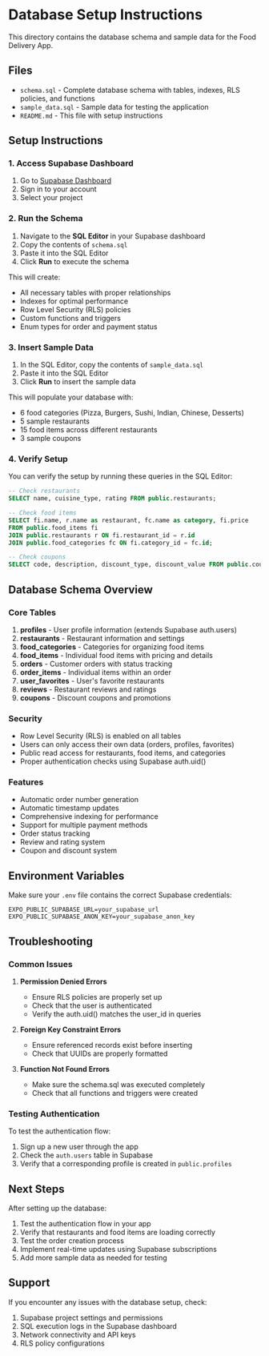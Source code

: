 # Database Setup Instructions

This directory contains the database schema and sample data for the Food Delivery App.

## Files

- `schema.sql` - Complete database schema with tables, indexes, RLS policies, and functions
- `sample_data.sql` - Sample data for testing the application
- `README.md` - This file with setup instructions

## Setup Instructions

### 1. Access Supabase Dashboard

1. Go to [Supabase Dashboard](https://supabase.com/dashboard)
2. Sign in to your account
3. Select your project

### 2. Run the Schema

1. Navigate to the **SQL Editor** in your Supabase dashboard
2. Copy the contents of `schema.sql`
3. Paste it into the SQL Editor
4. Click **Run** to execute the schema

This will create:
- All necessary tables with proper relationships
- Indexes for optimal performance
- Row Level Security (RLS) policies
- Custom functions and triggers
- Enum types for order and payment status

### 3. Insert Sample Data

1. In the SQL Editor, copy the contents of `sample_data.sql`
2. Paste it into the SQL Editor
3. Click **Run** to insert the sample data

This will populate your database with:
- 6 food categories (Pizza, Burgers, Sushi, Indian, Chinese, Desserts)
- 5 sample restaurants
- 15 food items across different restaurants
- 3 sample coupons

### 4. Verify Setup

You can verify the setup by running these queries in the SQL Editor:

```sql
-- Check restaurants
SELECT name, cuisine_type, rating FROM public.restaurants;

-- Check food items
SELECT fi.name, r.name as restaurant, fc.name as category, fi.price 
FROM public.food_items fi
JOIN public.restaurants r ON fi.restaurant_id = r.id
JOIN public.food_categories fc ON fi.category_id = fc.id;

-- Check coupons
SELECT code, description, discount_type, discount_value FROM public.coupons;
```

## Database Schema Overview

### Core Tables

1. **profiles** - User profile information (extends Supabase auth.users)
2. **restaurants** - Restaurant information and settings
3. **food_categories** - Categories for organizing food items
4. **food_items** - Individual food items with pricing and details
5. **orders** - Customer orders with status tracking
6. **order_items** - Individual items within an order
7. **user_favorites** - User's favorite restaurants
8. **reviews** - Restaurant reviews and ratings
9. **coupons** - Discount coupons and promotions

### Security

- Row Level Security (RLS) is enabled on all tables
- Users can only access their own data (orders, profiles, favorites)
- Public read access for restaurants, food items, and categories
- Proper authentication checks using Supabase auth.uid()

### Features

- Automatic order number generation
- Automatic timestamp updates
- Comprehensive indexing for performance
- Support for multiple payment methods
- Order status tracking
- Review and rating system
- Coupon and discount system

## Environment Variables

Make sure your `.env` file contains the correct Supabase credentials:

```
EXPO_PUBLIC_SUPABASE_URL=your_supabase_url
EXPO_PUBLIC_SUPABASE_ANON_KEY=your_supabase_anon_key
```

## Troubleshooting

### Common Issues

1. **Permission Denied Errors**
   - Ensure RLS policies are properly set up
   - Check that the user is authenticated
   - Verify the auth.uid() matches the user_id in queries

2. **Foreign Key Constraint Errors**
   - Ensure referenced records exist before inserting
   - Check that UUIDs are properly formatted

3. **Function Not Found Errors**
   - Make sure the schema.sql was executed completely
   - Check that all functions and triggers were created

### Testing Authentication

To test the authentication flow:

1. Sign up a new user through the app
2. Check the `auth.users` table in Supabase
3. Verify that a corresponding profile is created in `public.profiles`

## Next Steps

After setting up the database:

1. Test the authentication flow in your app
2. Verify that restaurants and food items are loading correctly
3. Test the order creation process
4. Implement real-time updates using Supabase subscriptions
5. Add more sample data as needed for testing

## Support

If you encounter any issues with the database setup, check:

1. Supabase project settings and permissions
2. SQL execution logs in the Supabase dashboard
3. Network connectivity and API keys
4. RLS policy configurations